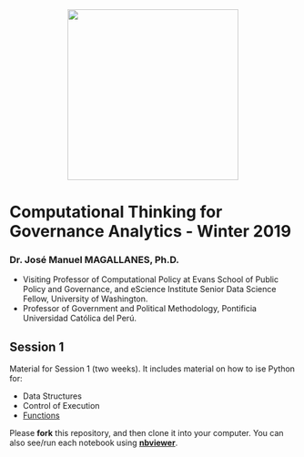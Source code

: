 <center>
<img src="https://i.imgur.com/PdfGGVZ.png" style="width: 300px;"/>
</center>

# Computational Thinking for Governance Analytics - Winter 2019

### Dr. José Manuel MAGALLANES, Ph.D. 
* Visiting Professor of Computational Policy at Evans School of Public Policy and Governance, and eScience Institute Senior Data Science Fellow, University of Washington.
* Professor of Government and Political Methodology, Pontificia Universidad Católica del Perú. 

## Session 1

Material for Session 1 (two weeks).
It includes material on how to ise Python for:

* Data Structures
* Control of Execution
* [Functions](https://nbviewer.jupyter.org/github/EvansDataScience/ComputationalThinking_Gov_1/blob/master/S1_C_Py_progfunctions.ipynb)

Please **fork** this repository, and then clone it into your computer. You can also see/run each notebook using [**nbviewer**](http://nbviewer.jupyter.org).
